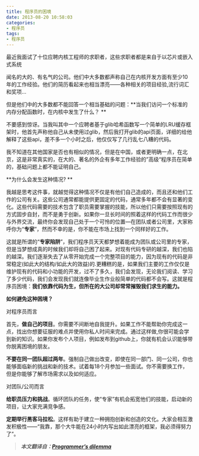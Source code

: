 ```yaml
---
title: 程序员的困境
date: 2013-08-20 10:58:03
categories:
- 程序员
tags:
- 程序员
---
```


最近我面试了十位应聘内核工程师的求职者，这些求职者都是来自于以芯片或嵌入式系统  

闻名的大的、有名气的公司。他们中大多数都声称自己在内核开发方面有至少10年的工作经验。他们的简历看起来也相当漂亮——各种相关的项目经验,流行词汇和奖项…

但是他们中的大多数都不能回答一个相当基础的问题：**当我们访问一个标准的内存分配函数时，在内核中发生了什么？ **

<!-- more -->

不要感到惊讶。当我叫其中一个应聘者基于glib哈希函数写一个简单的LRU缓存框架时，他首先声称他自己从未使用过glib，然后我打开glib的api页面，详细的给他解释了这些api，差不多一个小时之后，他仅仅写了几行乱七八糟的代码。

我不知道在其他国家是否也有相似的情况，但是在中国，或者更明确一点，在北京，这是非常真实的，在大的、著名的外企有多年工作经验的”高级“程序员在简单的，基础问题上都不能证明自己。

**为什么会发生这种情况? **

我越是思考这件事，就越觉得这种情况不仅是有他们自己造成的，而且还和他们工作的公司有关。这些公司通常都能提供更固定的代码，通常多年都不会有显著的变化。这些代码需要的技术包含了职员需要掌握的技能，所以他们只需要按照现有的方式固步自封，而不是勇于创新。如果你一旦长时间的照着这样的代码工作而很少与外界交流，最终你会发现自己处于一个可怜的位置—在团队或者公司里，大家称呼你为“**专家**”，然而不幸的是，你不能在市场上找到一个同样好的工作。

这就是所谓的“**专家陷阱**”，我们程序员天天都梦想着能成为团队或公司里的专家，但是当梦想成真的时候我们却将自己困了起来。对现有代码专研的越深，我们也陷的越深。我们逐渐失去了从零开始完成一个完整项目的能力，因为现有的代码是非常稳定(如此大的结构/如此大的效益)的.更糟糕的是，如果我们主要的工作仅仅是维护现有的代码和小功能的开发，过不了多久，我们会发现，无论我们阅读、学习了多少代码，我们会发现我们就连像毕业生作业般简单的代码都不会写。这就是程序员困境：**我们依靠代码为生，但所在的大公司却常常摧毁我们求生的能力。**

**如何避免这种困境？**

对程序员而言

首先，**做自己的项目**。你需要不间断地自我提升。如果工作不能帮助你完成这一点，找出你想要征服的难点并使用你私人时间来完成。通过这样做,你很可能会学到新的知识。如果你发布个人项目，例如发布到github上，你就有机会认识能够带你脱离困境的朋友。

**不要在同一团队超过两年**。强制自己做出改变，即使在同一部门、同一公司，你也能够面临新的挑战和新的技术。试着每18个月参加一些面试。你不需要换工作，但是你能够了解市场需求以及如何适应。

对团队/公司而言

**给职员压力和挑战**。循环团队的任务，使“专家”有机会拓宽他们的技能，启动新的项目，让大家充满竞争感。

**定期举行黑客马拉松**。这样有助于建立一种拥抱创新和创造的文化。大家会相互激发积极性——“我靠，那个大牛能在24小时内写出如此漂亮的框架，我必须得努力了”。

> _**本文翻译自：[Programmer’s dilemma](https://medium.com/i-m-h-o/231d7499a75 "Programmer’s dilemma")**_

